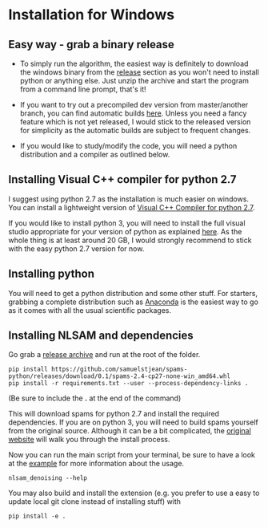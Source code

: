 # Installation for Windows

## Easy way - grab a binary release

+ To simply run the algorithm, the easiest way is definitely to download the windows binary from the [release](https://github.com/samuelstjean/nlsam/releases) section as you won't need to install python or anything else.
Just unzip the archive and start the program from a command line prompt, that's it!

+ If you want to try out a precompiled dev version from master/another branch, you can find automatic builds [here](https://ci.appveyor.com/project/samuelstjean/nlsam/build/artifacts).
Unless you need a fancy feature which is not yet released, I would stick to the released version for simplicity as the automatic builds are subject to frequent changes.

+ If you would like to study/modify the code, you will need a python distribution and a compiler as outlined below.

## Installing Visual C++ compiler for python 2.7

I suggest using python 2.7 as the installation is much easier on windows. You can install a lightweight version of [Visual C++ Compiler for python 2.7](https://www.microsoft.com/en-us/download/details.aspx?id=44266).

If you would like to install python 3, you will need to install the full visual studio appropriate for your version of python as explained [here](https://wiki.python.org/moin/WindowsCompilers).
As the whole thing is at least around 20 GB, I would strongly recommend to stick with the easy python 2.7 version for now.

## Installing python

You will need to get a python distribution and some other stuff.
For starters, grabbing a complete distribution such as [Anaconda](https://www.continuum.io/downloads#_windows) is the easiest way to go as it comes with all the usual scientific packages.

## Installing NLSAM and dependencies

Go grab a [release archive](https://github.com/samuelstjean/nlsam/releases) and run at the root of the folder.

```shell
pip install https://github.com/samuelstjean/spams-python/releases/download/0.1/spams-2.4-cp27-none-win_amd64.whl
pip install -r requirements.txt --user --process-dependency-links .
```
(Be sure to include the __.__ at the end of the command)

This will download spams for python 2.7 and install the required dependencies. If you are on python 3, you will need to build spams yourself from the original source. Although it can be a bit complicated, the [original website](http://spams-devel.gforge.inria.fr/documentation.html) will walk you through the install process.

Now you can run the main script from your terminal, be sure to have a look at the [example](https://github.com/samuelstjean/nlsam/tree/master/example) for more information about the usage.

```shell
nlsam_denoising --help
```

You may also build and install the extension (e.g. you prefer to use a easy to update local git clone instead of installing stuff) with

```shell
pip install -e .
```